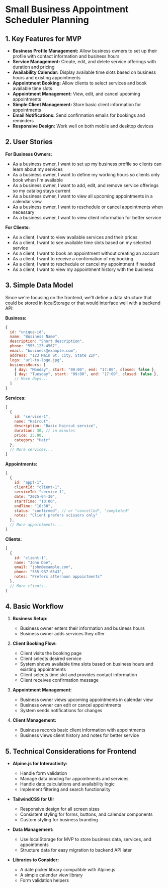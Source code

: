 # Small Business Appointment Scheduler Planning


## 1. Key Features for MVP

- **Business Profile Management:** Allow business owners to set up their profile with contact information and business hours
- **Service Management:** Create, edit, and delete service offerings with duration and pricing
- **Availability Calendar:** Display available time slots based on business hours and existing appointments
- **Appointment Booking:** Allow clients to select services and book available time slots
- **Appointment Management:** View, edit, and cancel upcoming appointments
- **Simple Client Management:** Store basic client information for appointments
- **Email Notifications:** Send confirmation emails for bookings and reminders
- **Responsive Design:** Work well on both mobile and desktop devices

## 2. User Stories

**For Business Owners:**
- As a business owner, I want to set up my business profile so clients can learn about my services
- As a business owner, I want to define my working hours so clients only book when I'm available
- As a business owner, I want to add, edit, and remove service offerings so my catalog stays current
- As a business owner, I want to view all upcoming appointments in a calendar view
- As a business owner, I want to reschedule or cancel appointments when necessary
- As a business owner, I want to view client information for better service

**For Clients:**
- As a client, I want to view available services and their prices
- As a client, I want to see available time slots based on my selected service
- As a client, I want to book an appointment without creating an account
- As a client, I want to receive a confirmation of my booking
- As a client, I want to reschedule or cancel my appointment if needed
- As a client, I want to view my appointment history with the business

## 3. Simple Data Model

Since we're focusing on the frontend, we'll define a data structure that could be stored in localStorage or that would interface well with a backend API:

**Business:**
```javascript
{
  id: "unique-id",
  name: "Business Name",
  description: "Short description",
  phone: "555-123-4567",
  email: "business@example.com",
  address: "123 Main St, City, State ZIP",
  logo: "url-to-logo.jpg",
  businessHours: [
    { day: "Monday", start: "09:00", end: "17:00", closed: false },
    { day: "Tuesday", start: "09:00", end: "17:00", closed: false },
    // More days...
  ]
}
```

**Services:**
```javascript
[
  {
    id: "service-1",
    name: "Haircut",
    description: "Basic haircut service",
    duration: 30, // in minutes
    price: 25.00,
    category: "Hair"
  },
  // More services...
]
```

**Appointments:**
```javascript
[
  {
    id: "appt-1",
    clientId: "client-1",
    serviceId: "service-1",
    date: "2025-04-30",
    startTime: "10:00",
    endTime: "10:30",
    status: "confirmed", // or "cancelled", "completed"
    notes: "Client prefers scissors only"
  },
  // More appointments...
]
```

**Clients:**
```javascript
[
  {
    id: "client-1",
    name: "John Doe",
    email: "john@example.com",
    phone: "555-987-6543",
    notes: "Prefers afternoon appointments"
  },
  // More clients...
]
```

## 4. Basic Workflow

1. **Business Setup:**
   - Business owner enters their information and business hours
   - Business owner adds services they offer

2. **Client Booking Flow:**
   - Client visits the booking page
   - Client selects desired service
   - System shows available time slots based on business hours and existing appointments
   - Client selects time slot and provides contact information
   - Client receives confirmation message

3. **Appointment Management:**
   - Business owner views upcoming appointments in calendar view
   - Business owner can edit or cancel appointments
   - System sends notifications for changes

4. **Client Management:**
   - Business records basic client information with appointments
   - Business views client history and notes for better service

## 5. Technical Considerations for Frontend

- **Alpine.js for Interactivity:**
  - Handle form validation
  - Manage data binding for appointments and services
  - Handle date calculations and availability logic
  - Implement filtering and search functionality

- **TailwindCSS for UI:**
  - Responsive design for all screen sizes
  - Consistent styling for forms, buttons, and calendar components
  - Custom styling for business branding

- **Data Management:**
  - Use localStorage for MVP to store business data, services, and appointments
  - Structure data for easy migration to backend API later

- **Libraries to Consider:**
  - A date picker library compatible with Alpine.js
  - A simple calendar view library
  - Form validation helpers